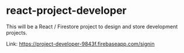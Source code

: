 # react-project-developer

This will be a React / Firestore project to design and store development projects.

Link: https://project-developer-9843f.firebaseapp.com/signin
